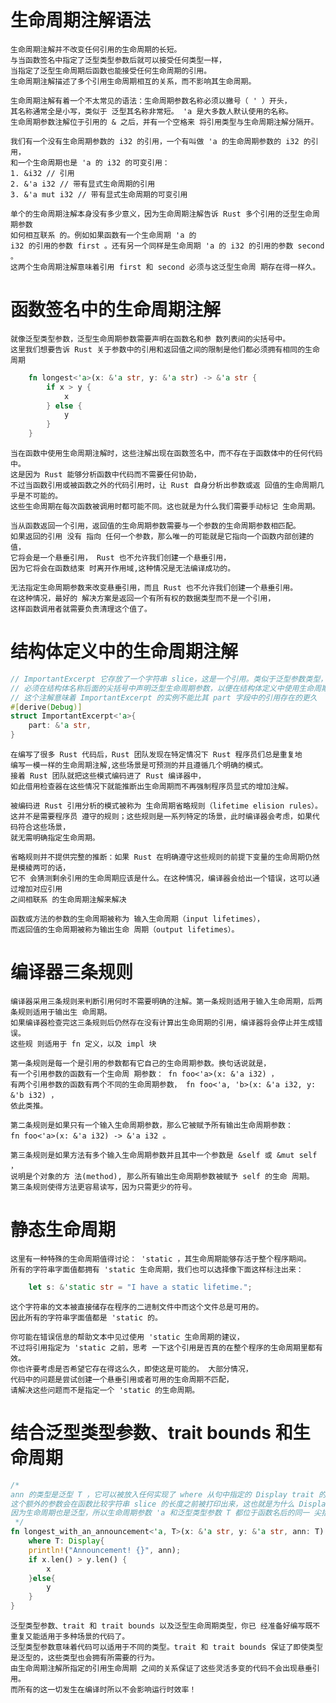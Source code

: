 # 生命周期注解语法
    
    生命周期注解并不改变任何引用的生命周期的长短。
    与当函数签名中指定了泛型类型参数后就可以接受任何类型一样，
    当指定了泛型生命周期后函数也能接受任何生命周期的引用。
    生命周期注解描述了多个引用生命周期相互的关系，而不影响其生命周期。

    生命周期注解有着一个不太常见的语法：生命周期参数名称必须以撇号（ ' ）开头，
    其名称通常全是小写，类似于 泛型其名称非常短。 'a 是大多数人默认使用的名称。
    生命周期参数注解位于引用的 & 之后，并有一个空格来 将引用类型与生命周期注解分隔开。

    我们有一个没有生命周期参数的 i32 的引用，一个有叫做 'a 的生命周期参数的 i32 的引用，
    和一个生命周期也是 'a 的 i32 的可变引用：
    1. &i32 // 引用 
    2. &'a i32 // 带有显式生命周期的引用 
    3. &'a mut i32 // 带有显式生命周期的可变引用

    单个的生命周期注解本身没有多少意义，因为生命周期注解告诉 Rust 多个引用的泛型生命周期参数
    如何相互联系 的。例如如果函数有一个生命周期 'a 的 
    i32 的引用的参数 first 。还有另一个同样是生命周期 'a 的 i32 的引用的参数 second 。
    这两个生命周期注解意味着引用 first 和 second 必须与这泛型生命周 期存在得一样久。

# 函数签名中的生命周期注解

    就像泛型类型参数，泛型生命周期参数需要声明在函数名和参 数列表间的尖括号中。
    这里我们想要告诉 Rust 关于参数中的引用和返回值之间的限制是他们都必须拥有相同的生命周期
```rust
    fn longest<'a>(x: &'a str, y: &'a str) -> &'a str {
        if x > y {
            x
        } else {
            y
        }
    }
```
    当在函数中使用生命周期注解时，这些注解出现在函数签名中，而不存在于函数体中的任何代码中。
    这是因为 Rust 能够分析函数中代码而不需要任何协助，
    不过当函数引用或被函数之外的代码引用时，让 Rust 自身分析出参数或返 回值的生命周期几乎是不可能的。
    这些生命周期在每次函数被调用时都可能不同。这也就是为什么我们需要手动标记 生命周期。
    
    当从函数返回一个引用，返回值的生命周期参数需要与一个参数的生命周期参数相匹配。
    如果返回的引用 没有 指向 任何一个参数，那么唯一的可能就是它指向一个函数内部创建的值，
    它将会是一个悬垂引用， Rust 也不允许我们创建一个悬垂引用，
    因为它将会在函数结束 时离开作用域,这种情况是无法编译成功的。
    
    无法指定生命周期参数来改变悬垂引用，而且 Rust 也不允许我们创建一个悬垂引用。
    在这种情况，最好的 解决方案是返回一个有所有权的数据类型而不是一个引用，
    这样函数调用者就需要负责清理这个值了。

# 结构体定义中的生命周期注解

```rust
// ImportantExcerpt 它存放了一个字符串 slice，这是一个引用。类似于泛型参数类型，
// 必须在结构体名称后面的尖括号中声明泛型生命周期参数，以便在结构体定义中使用生命周期参数。
// 这个注解意味着 ImportantExcerpt 的实例不能比其 part 字段中的引用存在的更久
#[derive(Debug)]
struct ImportantExcerpt<'a>{
    part: &'a str,
}
```

    在编写了很多 Rust 代码后，Rust 团队发现在特定情况下 Rust 程序员们总是重复地
    编写一模一样的生命周期注解,这些场景是可预测的并且遵循几个明确的模式。
    接着 Rust 团队就把这些模式编码进了 Rust 编译器中，
    如此借用检查器在这些情况下就能推断出生命周期而不再强制程序员显式的增加注解。

    被编码进 Rust 引用分析的模式被称为 生命周期省略规则（lifetime elision rules）。
    这并不是需要程序员 遵守的规则；这些规则是一系列特定的场景，此时编译器会考虑，如果代码符合这些场景，
    就无需明确指定生命周期。
    
    省略规则并不提供完整的推断：如果 Rust 在明确遵守这些规则的前提下变量的生命周期仍然是模棱两可的话，
    它不 会猜测剩余引用的生命周期应该是什么。在这种情况，编译器会给出一个错误，这可以通过增加对应引用
    之间相联系 的生命周期注解来解决
    
    函数或方法的参数的生命周期被称为 输入生命周期（input lifetimes），
    而返回值的生命周期被称为输出生命 周期（output lifetimes）。

# 编译器三条规则

    编译器采用三条规则来判断引用何时不需要明确的注解。第一条规则适用于输入生命周期，后两条规则适用于输出生 命周期。
    如果编译器检查完这三条规则后仍然存在没有计算出生命周期的引用，编译器将会停止并生成错误。
    这些规 则适用于 fn 定义，以及 impl 块
    
    第一条规则是每一个是引用的参数都有它自己的生命周期参数。换句话说就是，
    有一个引用参数的函数有一个生命周 期参数： fn foo<'a>(x: &'a i32) ，
    有两个引用参数的函数有两个不同的生命周期参数， fn foo<'a, 'b>(x: &'a i32, y: &'b i32) ，
    依此类推。
    
    第二条规则是如果只有一个输入生命周期参数，那么它被赋予所有输出生命周期参数：
    fn foo<'a>(x: &'a i32) -> &'a i32 。

    第三条规则是如果方法有多个输入生命周期参数并且其中一个参数是 &self 或 &mut self ，
    说明是个对象的方 法(method), 那么所有输出生命周期参数被赋予 self 的生命 周期。
    第三条规则使得方法更容易读写，因为只需更少的符号。

# 静态生命周期
    
    这里有一种特殊的生命周期值得讨论： 'static ，其生命周期能够存活于整个程序期间。
    所有的字符串字面值都拥有 'static 生命周期，我们也可以选择像下面这样标注出来：
```rust
    let s: &'static str = "I have a static lifetime.";
```
    这个字符串的文本被直接储存在程序的二进制文件中而这个文件总是可用的。
    因此所有的字符串字面值都是 'static 的。

    你可能在错误信息的帮助文本中见过使用 'static 生命周期的建议，
    不过将引用指定为 'static 之前，思考 一下这个引用是否真的在整个程序的生命周期里都有效。
    你也许要考虑是否希望它存在得这么久，即使这是可能的。 大部分情况，
    代码中的问题是尝试创建一个悬垂引用或者可用的生命周期不匹配，
    请解决这些问题而不是指定一个 'static 的生命周期。

# 结合泛型类型参数、trait bounds 和生命周期
    
```rust
/*
ann 的类型是泛型 T ，它可以被放入任何实现了 where 从句中指定的 Display trait 的类 型。
这个额外的参数会在函数比较字符串 slice 的长度之前被打印出来，这也就是为什么 Display trait bound 是必须的。
因为生命周期也是泛型，所以生命周期参数 'a 和泛型类型参数 T 都位于函数名后的同一 尖括号列表中
 */
fn longest_with_an_announcement<'a, T>(x: &'a str, y: &'a str, ann: T) -> &'a str
    where T: Display{
    println!("Announcement! {}", ann);
    if x.len() > y.len() {
        x
    }else{
        y
    }
}

```

    泛型类型参数、trait 和 trait bounds 以及泛型生命周期类型，你已 经准备好编写既不重复又能适用于多种场景的代码了。
    泛型类型参数意味着代码可以适用于不同的类型。trait 和 trait bounds 保证了即使类型是泛型的，这些类型也会拥有所需要的行为。
    由生命周期注解所指定的引用生命周期 之间的关系保证了这些灵活多变的代码不会出现悬垂引用。
    而所有的这一切发生在编译时所以不会影响运行时效率！

